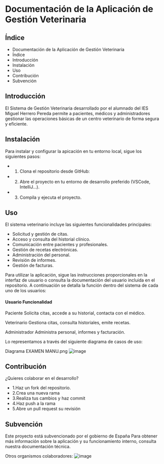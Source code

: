 # Documentación de la Aplicación de Gestión Veterinaria
## Índice
* Documentación de la Aplicación de Gestión Veterinaria
* Índice
* Introducción
* Instalación
* Uso
* Contribución
* Subvención
## Introducción
El Sistema de Gestión Veterinaria desarrollado por el alumnado del IES Miguel Herrero Pereda permite a pacientes, médicos y administradores gestionar las operaciones básicas de un centro veterinario de forma segura y eficiente.
## Instalación
Para instalar y configurar la apicación en tu entorno local, sigue los siguientes pasos:
* 1. Clona el repositorio desde GitHub:
* 2. Abre el proyecto en tu entorno de desarrollo preferido (VSCode, IntelliJ...).
* 3. Compila y ejecuta el proyecto.
## Uso
El sistema veterinario incluye las siguientes funcionalidades principales:
* Solicitud y gestión de citas.
* Acceso y consulta del historial clínico.
* Comunicación entre pacientes y profesionales.
* Gestión de recetas electrónicas.
* Administración del personal.
* Revisión de informes.
* Gestión de facturas.

Para utilizar la aplicación, sigue las instrucciones proporcionales en la interfaz de usuario o consulta la documentación del usuario incluida en el repositorio.
A continuación se detalla la función dentro del sistema de cada uno de los usuarios:

#### Usuario      Funcionalidad

Paciente      Solicita citas, accede a su historial, contacta con el médico.

Veterinario      Gestiona citas, consulta historiales, emite recetas.

Administrador      Administra personal, informes y facturación.

Lo representamos a través del siguiente diagrama de casos de uso:

<href> Diagrama EXAMEN MANU.png </href>
![image](https://github.com/user-attachments/assets/b1338c49-213d-49b8-a5ce-29b7152e554d)
## Contribución
¿Quieres colaborar en el desarrollo?
* 1.Haz un fork del repositorio.
* 2.Crea una nueva rama
* 3.Realiza tus cambios y haz commit
* 4.Haz push a la rama
* 5.Abre un pull request su revisión
## Subvención
Este proyecto está subvencionado por el gobierno de España
Para obtener más información sobre la aplicación y su funcionamiento interno, consulta nuestra documentación técnica.

Otros organismos colaboradores:
![image](https://github.com/user-attachments/assets/7da8b860-6e49-4e6d-9a73-78117b70bb11)


